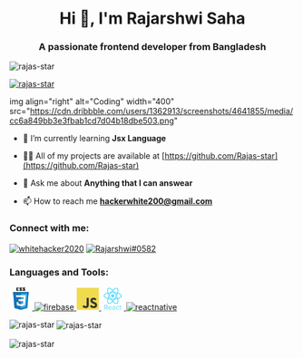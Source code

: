 <h1 align="center">Hi 👋, I'm Rajarshwi Saha</h1>
<h3 align="center">A passionate frontend developer from Bangladesh</h3>

<p align="left"> <img src="https://komarev.com/ghpvc/?username=rajas-star&label=Profile%20views&color=0e75b6&style=flat" alt="rajas-star" /> </p>

<p align="left"> <a href="https://github.com/ryo-ma/github-profile-trophy"><img src="https://github-profile-trophy.vercel.app/?username=rajas-star" alt="rajas-star" /></a> </p>

img align="right" alt="Coding" width="400" src="https://cdn.dribbble.com/users/1362913/screenshots/4641855/media/cc6a849bb3e3fbab1cd7d04b18dbe503.png"
- 🌱 I’m currently learning **Jsx Language**

- 👨‍💻 All of my projects are available at [https://github.com/Rajas-star](https://github.com/Rajas-star)

- 💬 Ask me about **Anything that I can answear**

- 📫 How to reach me **hackerwhite200@gmail.com**

<h3 align="left">Connect with me:</h3>
<p align="left">
<a href="https://instagram.com/whitehacker2020" target="blank"><img align="center" src="https://raw.githubusercontent.com/rahuldkjain/github-profile-readme-generator/master/src/images/icons/Social/instagram.svg" alt="whitehacker2020" height="30" width="40" /></a>
<a href="https://discord.gg/Rajarshwi#0582" target="blank"><img align="center" src="https://raw.githubusercontent.com/rahuldkjain/github-profile-readme-generator/master/src/images/icons/Social/discord.svg" alt="Rajarshwi#0582" height="30" width="40" /></a>
</p>

<h3 align="left">Languages and Tools:</h3>
<p align="left"> <a href="https://www.w3schools.com/css/" target="_blank" rel="noreferrer"> <img src="https://raw.githubusercontent.com/devicons/devicon/master/icons/css3/css3-original-wordmark.svg" alt="css3" width="40" height="40"/> </a> <a href="https://firebase.google.com/" target="_blank" rel="noreferrer"> <img src="https://www.vectorlogo.zone/logos/firebase/firebase-icon.svg" alt="firebase" width="40" height="40"/> </a> <a href="https://developer.mozilla.org/en-US/docs/Web/JavaScript" target="_blank" rel="noreferrer"> <img src="https://raw.githubusercontent.com/devicons/devicon/master/icons/javascript/javascript-original.svg" alt="javascript" width="40" height="40"/> </a> <a href="https://reactjs.org/" target="_blank" rel="noreferrer"> <img src="https://raw.githubusercontent.com/devicons/devicon/master/icons/react/react-original-wordmark.svg" alt="react" width="40" height="40"/> </a> <a href="https://reactnative.dev/" target="_blank" rel="noreferrer"> <img src="https://reactnative.dev/img/header_logo.svg" alt="reactnative" width="40" height="40"/> </a> </p>

<p><img align="left" src="https://github-readme-stats.vercel.app/api/top-langs?username=rajas-star&show_icons=true&locale=en&layout=compact" alt="rajas-star" /></p>

<p>&nbsp;<img align="center" src="https://github-readme-stats.vercel.app/api?username=rajas-star&show_icons=true&locale=en" alt="rajas-star" /></p>

<p><img align="center" src="https://github-readme-streak-stats.herokuapp.com/?user=rajas-star&" alt="rajas-star" /></p>

